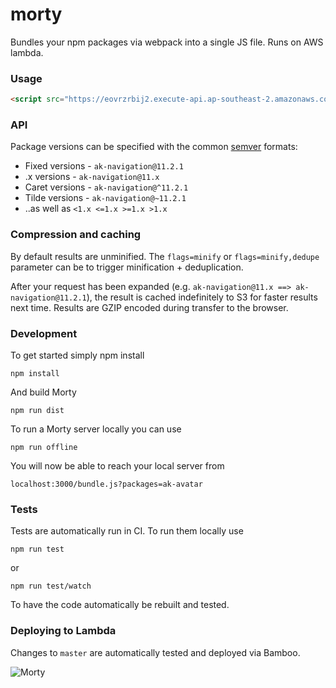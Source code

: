 # morty

Bundles your npm packages via webpack into a single JS file. Runs on AWS lambda.

### Usage

```html
<script src="https://eovrzrbij2.execute-api.ap-southeast-2.amazonaws.com/dev/bundle.js?packages=ak-navigation@latest,ak-icon@8.x&flags=minify,dedupe"></script>
```

### API

Package versions can be specified with the common [semver](http://semver.org) formats:

-  Fixed versions - `ak-navigation@11.2.1`
-  .x versions - `ak-navigation@11.x`
-  Caret versions - `ak-navigation@^11.2.1`
-  Tilde versions - `ak-navigation@~11.2.1`
-  ..as well as `<1.x <=1.x >=1.x >1.x`

### Compression and caching

By default results are unminified. The `flags=minify` or `flags=minify,dedupe` parameter can be to trigger minification + deduplication.

After your request has been expanded (e.g. `ak-navigation@11.x ==> ak-navigation@11.2.1`), the result is cached indefinitely to S3 for faster results next time. Results are GZIP encoded during transfer to the browser.

### Development

To get started simply npm install

```
npm install
```

And build Morty

```
npm run dist
```

To run a Morty server locally you can use

```
npm run offline
```

You will now be able to reach your local server from

```
localhost:3000/bundle.js?packages=ak-avatar
```

### Tests

Tests are automatically run in CI. To run them locally use

```
npm run test
```

or

```
npm run test/watch
```

To have the code automatically be rebuilt and tested.

### Deploying to Lambda

Changes to `master` are automatically tested and deployed via Bamboo.

![Morty](https://bitbucket.org/repo/qbqoG9/images/3560229856-Screen%20Shot%202016-10-21%20at%2011.00.02%20am.png)
